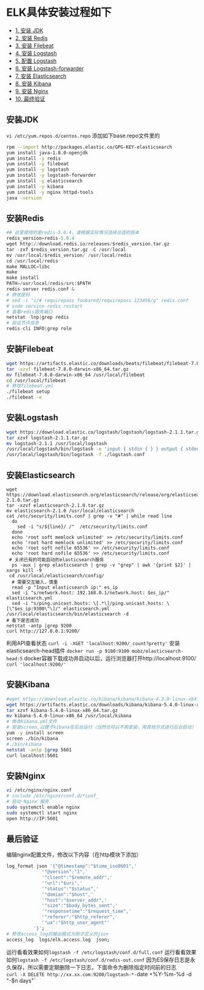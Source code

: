 # ELK具体安装过程如下
* [1. 安装 JDK](#安装JDK)
* [2. 安装 Redis](#安装Redis)
* [3. 安装 Filebeat](#安装Filebeat)
* [4. 安装 Logstash](#安装Logstash)
* [5. 配置 Logstash](#配置Logstash)
* [6. 安装 Logstash-forwarder](#安装Logstash-forwarder)
* [7. 安装 Elasticsearch](#安装Elasticsearch)
* [8. 安装 Kibana](#安装Kibana)
* [9. 安装 Nginx](#安装Nginx)
* [10. 最终验证](#最终验证)

## 安装JDK
`vi /etc/yum.repos.d/centos.repo` 添加如下base.repo文件里的
```bash
rpm --import http://packages.elastic.co/GPG-KEY-elasticsearch
yum install java-1.8.0-openjdk
yum install -y redis
yum install -y filebeat
yum install -y logstash
yum install -y logstash-forwarder
yum install -y elasticsearch
yum install -y kibana
yum install -y nginx httpd-tools
java -version
```

## 安装Redis
```python
## 这里使用的是redis-5.0.4，请根据实际情况选择合适的版本
redis_version=redis-5.0.4
wget http://download.redis.io/releases/$redis_version.tar.gz
tar -zxf $redis_version.tar.gz -C /usr/local 
mv /usr/local/$redis_version/ /usr/local/redis
cd /usr/local/redis
make MALLOC=libc
make
make install
PATH=/usr/local/redis/src:$PATH
redis-server redis.conf &
# 修改密码
# sed -i "s/# requirepass foobared/requirepass 123456/g" redis.conf
# sudo service redis restart
# 查看redis服务端口
netstat -lnp|grep redis
# 验证节点信息
redis-cli INFO|grep role
```

## 安装Filebeat
```bash
wget https://artifacts.elastic.co/downloads/beats/filebeat/filebeat-7.8.0-linux-x86_64.tar.gz
tar -xzvf filebeat-7.8.0-darwin-x86_64.tar.gz
mv filebeat-7.8.0-darwin-x86_64 /usr/local/filebeat
cd /usr/local/filebeat
# 修改filebeat.yml
./filebeat setup
./filebeat -e
```

## 安装Logstash
```bash
wget https://download.elastic.co/logstash/logstash/logstash-2.1.1.tar.gz
tar xzvf logstash-2.1.1.tar.gz
mv logstash-2.1.1 /usr/local/logstash
/usr/local/logstash/bin/logstash -e 'input { stdin { } } output { stdout {} }'
/usr/local/logstash/bin/logstash -f ./logstash.conf
```

## 安装Elasticsearch
```
wget https://download.elasticsearch.org/elasticsearch/release/org/elasticsearch/distribution/tar/elasticsearch/2.1.0/elasticsearch-2.1.0.tar.gz
tar -xzvf elasticsearch-2.1.0.tar.gz
mv elasticsearch-2.1.0 /usr/local/elasticsearch
cat /etc/security/limits.conf | grep -v "#" | while read line
  do
    sed -i "s/${line}/ /"  /etc/security/limits.conf
  done
  echo 'root soft memlock unlimited' >> /etc/security/limits.conf
  echo 'root hard memlock unlimited' >> /etc/security/limits.conf
  echo 'root soft nofile 65536' >> /etc/security/limits.conf
  echo 'root hard nofile 65536' >> /etc/security/limits.conf
 # 关闭已有的可能启动的elasticsearch服务
  ps -aux | grep elasticsearch | grep -v "grep" | awk '{print $2}' | xargs kill -9
 cd /usr/local/elasticsearch/config/
  # 需要交互输入，慎重
  read -p "Input elasticsearch ip:" es_ip
  sed -i "s/network.host: 192.168.0.1/network.host: $es_ip/" elasticsearch.yml
  sed -i "s/ping.unicast.hosts: \[.*\]/ping.unicast.hosts: \[\"$es_ip:9300\"\]/" elasticsearch.yml
/usr/local/elasticsearch/bin/elasticsearch -d
# 看下是否成功
netstat -antp |grep 9200
curl http://127.0.0.1:9200/
```
利用API查看状态
`curl -i -XGET 'localhost:9200/_count?pretty'`
安装elasticsearch-head插件
`docker run -p 9100:9100 mobz/elasticsearch-head:5`
docker容器下载成功并启动以后，运行浏览器打开http://localhost:9100/
`curl 'localhost:9200/'`  

## 安装Kibana
```bash
#wget https://download.elastic.co/kibana/kibana/kibana-4.3.0-linux-x64.tar.gz 
wget https://artifacts.elastic.co/downloads/kibana/kibana-5.4.0-linux-x86_64.tar.gz
tar xzvf kibana-5.4.0-linux-x86_64.tar.gz
mv kibana-5.4.0-linux-x86_64 /usr/local/kibana
# 修改kibana.yml文件
# 安装screen,以便于kibana在后台运行（当然也可以不用安装，用其他方式进行后台启动）
yum -y install screen
screen ./bin/kibana
#./bin/kibana
netstat -antp |grep 5601
curl localhost:5601 
```

## 安装Nginx
```bash
vi /etc/nginx/nginx.conf
# include /etc/nginx/conf.d/*conf_  
# 启动 Nginx 服务  
sudo systemctl enable nginx
sudo systemctl start nginx
open http://IP:5601
```

## 最后验证
编辑nginx配置文件，修改以下内容（在http模块下添加）
```bash
log_format json '{"@timestamp":"$time_iso8601",'
             '"@version":"1",'
             '"client":"$remote_addr",'
             '"url":"$uri",'
             '"status":"$status",'
             '"domian":"$host",'
             '"host":"$server_addr",'
             '"size":"$body_bytes_sent",'
             '"responsetime":"$request_time",'
             '"referer":"$http_referer",'
             '"ua":"$http_user_agent"'
          '}';
# 修改access_log的输出格式为刚才定义的json 
access_log  logs/elk.access.log  json;
```
运行看看效果如何`logstash -f /etc/logstash/conf.d/full.conf`
运行看看效果如何`logstash -f /etc/logstash/conf.d/redis-out.conf`
因为ES保存日志是永久保存，所以需要定期删除一下日志，下面命令为删除指定时间前的日志  
`curl -X DELETE http://xx.xx.com:9200/logstash-*-`date +%Y-%m-%d -d "-$n days"`
